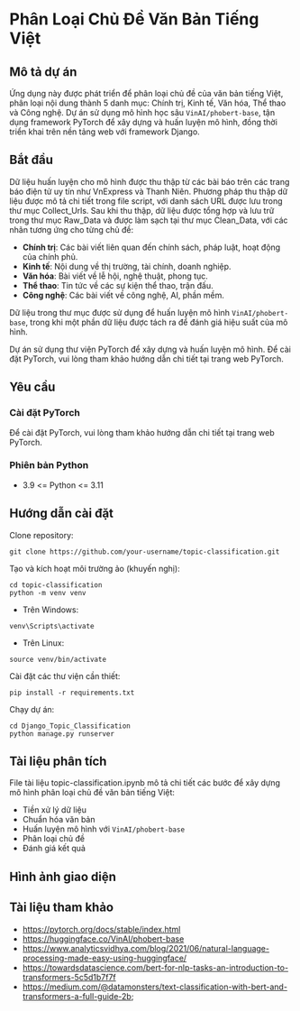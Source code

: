 # Phân Loại Chủ Đề Văn Bản Tiếng Việt

## Mô tả dự án

Ứng dụng này được phát triển để phân loại chủ đề của văn bản tiếng Việt, phân loại nội dung thành 5 danh mục: Chính trị, Kinh tế, Văn hóa, Thể thao và Công nghệ. Dự án sử dụng mô hình học sâu `VinAI/phobert-base`, tận dụng framework PyTorch để xây dựng và huấn luyện mô hình, đồng thời triển khai trên nền tảng web với framework Django.

## Bắt đầu

Dữ liệu huấn luyện cho mô hình được thu thập từ các bài báo trên các trang báo điện tử uy tín như VnExpress và Thanh Niên. Phương pháp thu thập dữ liệu được mô tả chi tiết trong file script, với danh sách URL được lưu trong thư mục Collect_Urls. Sau khi thu thập, dữ liệu được tổng hợp và lưu trữ trong thư mục Raw_Data và được làm sạch tại thư mục Clean_Data, với các nhãn tương ứng cho từng chủ đề:

- **Chính trị**: Các bài viết liên quan đến chính sách, pháp luật, hoạt động của chính phủ.
- **Kinh tế**: Nội dung về thị trường, tài chính, doanh nghiệp.
- **Văn hóa**: Bài viết về lễ hội, nghệ thuật, phong tục.
- **Thể thao**: Tin tức về các sự kiện thể thao, trận đấu.
- **Công nghệ**: Các bài viết về công nghệ, AI, phần mềm.

Dữ liệu trong thư mục  được sử dụng để huấn luyện mô hình `VinAI/phobert-base`, trong khi một phần dữ liệu được tách ra để đánh giá hiệu suất của mô hình.

Dự án sử dụng thư viện PyTorch để xây dựng và huấn luyện mô hình. Để cài đặt PyTorch, vui lòng tham khảo hướng dẫn chi tiết tại trang web PyTorch.

## Yêu cầu

### Cài đặt PyTorch

Để cài đặt PyTorch, vui lòng tham khảo hướng dẫn chi tiết tại trang web PyTorch.

### Phiên bản Python

- 3.9 &lt;= Python &lt;= 3.11

## Hướng dẫn cài đặt

Clone repository:

```
git clone https://github.com/your-username/topic-classification.git
```

Tạo và kích hoạt môi trường ảo (khuyến nghị):

```
cd topic-classification
python -m venv venv
```

- Trên Windows:

```
venv\Scripts\activate
```

- Trên Linux:

```
source venv/bin/activate
```

Cài đặt các thư viện cần thiết:

```
pip install -r requirements.txt
```

Chạy dự án:

```
cd Django_Topic_Classification
python manage.py runserver
```

## Tài liệu phân tích

File tài liệu topic-classification.ipynb mô tả chi tiết các bước để xây dựng mô hình phân loại chủ đề văn bản tiếng Việt:

- Tiền xử lý dữ liệu
- Chuẩn hóa văn bản
- Huấn luyện mô hình với `VinAI/phobert-base`
- Phân loại chủ đề
- Đánh giá kết quả

## Hình ảnh giao diện

## Tài liệu tham khảo

- https://pytorch.org/docs/stable/index.html
- https://huggingface.co/VinAI/phobert-base
- https://www.analyticsvidhya.com/blog/2021/06/natural-language-processing-made-easy-using-huggingface/
- https://towardsdatascience.com/bert-for-nlp-tasks-an-introduction-to-transformers-5c5d1b7f7f
- https://medium.com/@datamonsters/text-classification-with-bert-and-transformers-a-full-guide-2b;
